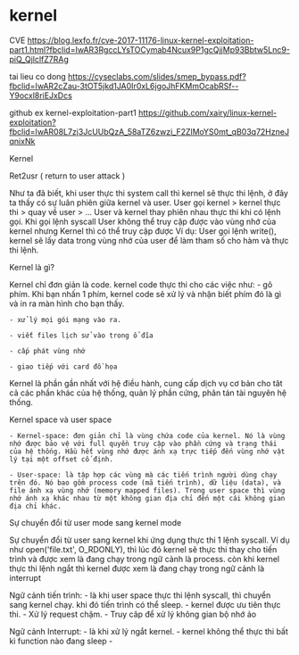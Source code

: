 # kernel
CVE
https://blog.lexfo.fr/cve-2017-11176-linux-kernel-exploitation-part1.html?fbclid=IwAR3RgccLYsTOCymab4Ncux9P1gcQjjMp93Bbtw5Lnc9-piQ_QjlclfZ7RAg

tai lieu co dong
https://cyseclabs.com/slides/smep_bypass.pdf?fbclid=IwAR2cZau-3tOT5jkd1JA0Ir0xL6jgoJhFKMmOcabRSf--Y9ocxl8riEJxDcs

github ex kernel-exploitation-part1
https://github.com/xairy/linux-kernel-exploitation?fbclid=IwAR08L7zj3JcUUbQzA_58aTZ6zwzi_F2ZlMoYS0mt_qB03q72HzneJqnixNk


Kernel

Ret2usr ( return to user attack )

Như ta đã biết, khi user thực thi system call thì kernel sẽ thực thi lệnh, ở đây ta thấy có sự luân phiên giữa kernel và user.
User gọi kernel > kernel thực thi > quay về user  > ... 
User và kernel thay phiên nhau thực thi khi có lệnh gọi.
Khi gọi lệnh syscall User không thể truy cập được vào vùng nhớ của kernel nhưng Kernel thì có thể truy cập được
Ví dụ: User gọi lệnh write(), kernel sẽ lấy data trong vùng nhớ của user để làm tham số cho hàm và thực thi lệnh.


Kernel là gì? 

Kernel chỉ đơn giản là code. kernel code thực thi cho các việc như:
	- gõ phím. Khi bạn nhấn 1 phím, kernel code sẽ xử lý và nhận biết phím đó là gì và in ra màn hình cho bạn thấy.
	
	- xử lý mọi gói mạng vào ra.
	
	- viết files lịch sử vào trong ổ đĩa
	
	- cấp phát vùng nhớ
	
	- giao tiếp với card đồ họa

Kernel là phần gần nhất với hệ điều hành, cung cấp dịch vụ cơ bản cho tât cả các phần khác của hệ thống, quản lý phần cứng, phân tán tài nguyên hệ thống.

Kernel space và user space

	- Kernel-space: đơn giản chỉ là vùng chứa code của kernel. Nó là vùng nhớ được bảo vệ với full quyền truy cập vào phần cứng và trạng thái của hệ thống. Hầu hết vùng nhớ được ánh xạ trực tiếp đến vùng nhớ vật lý tại một offset cố định.
	
	- User-space: là tập hợp các vùng mà các tiến trình người dùng chạy trên đó. Nó bao gồm process code (mã tiến trình), dữ liệu (data), và file ánh xạ vùng nhớ (memory mapped files). Trong user space thì vùng nhớ ánh xạ khác nhau từ một không gian địa chỉ đến một cái không gian địa chỉ khác.

Sự chuyển đổi từ user mode sang kernel mode

Sự chuyển đổi từ user sang kernel khi ứng dụng thực thi 1 lệnh syscall. Ví dụ như open('file.txt', O_RDONLY), thì lúc đó kernel sẽ thực thi thay cho tiến trình và được xem là đang chạy trong ngữ cảnh là process. còn khi kernel thực thi lệnh ngắt thì kernel được xem là đang chạy trong ngữ cảnh là interrupt

Ngữ cảnh tiến trình:
	- là khi user space thực thi lệnh syscall, thì chuyển sang kernel chạy. khi đó tiến trình có thể sleep.
	- kernel được ưu tiên thực thi.
	- Xử lý request chậm.
	- Truy câp để xử lý không gian bộ nhớ ảo

Ngữ cảnh Interrupt:
	- là khi xử lý ngắt kernel.
	- kernel không thể thực thi bất kì function nào đang sleep
	- 
	
